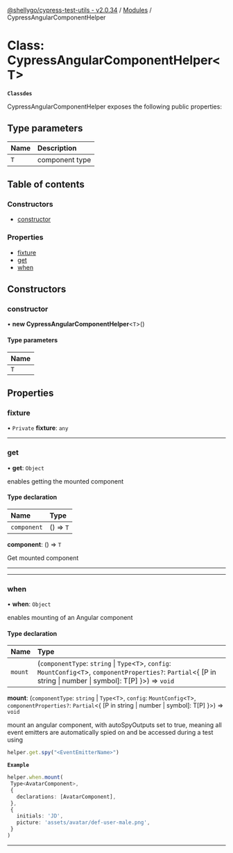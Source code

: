 [@shellygo/cypress-test-utils - v2.0.34](../README.md) / [Modules](../modules.md) / CypressAngularComponentHelper

# Class: CypressAngularComponentHelper<T\>

**`Classdes`**

CypressAngularComponentHelper exposes the following public properties:

## Type parameters

| Name | Description |
| :------ | :------ |
| `T` | component type |

## Table of contents

### Constructors

- [constructor](CypressAngularComponentHelper.md#constructor)

### Properties

- [fixture](CypressAngularComponentHelper.md#fixture)
- [get](CypressAngularComponentHelper.md#get)
- [when](CypressAngularComponentHelper.md#when)

## Constructors

### constructor

• **new CypressAngularComponentHelper**<`T`\>()

#### Type parameters

| Name |
| :------ |
| `T` |

## Properties

### fixture

• `Private` **fixture**: `any`

___

### get

• **get**: `Object`

enables getting the mounted component

#### Type declaration

| Name | Type |
| :------ | :------ |
| `component` | () => `T` |

**component**: () => `T`

Get mounted component

-----

___

### when

• **when**: `Object`

enables mounting of an Angular component

#### Type declaration

| Name | Type |
| :------ | :------ |
| `mount` | (`componentType`: `string` \| `Type`<`T`\>, `config`: `MountConfig`<`T`\>, `componentProperties?`: `Partial`<{ [P in string \| number \| symbol]: T[P] }\>) => `void` |

**mount**: (`componentType`: `string` \| `Type`<`T`\>, `config`: `MountConfig`<`T`\>, `componentProperties?`: `Partial`<{ [P in string \| number \| symbol]: T[P] }\>) => `void`

mount an angular component, with autoSpyOutputs set to true, meaning all event emitters are automatically spied on
and be accessed during a test using
```ts
helper.get.spy("<EventEmitterName>")
```

**`Example`**

```ts
helper.when.mount(
 Type<AvatarComponent>,
 {
   declarations: [AvatarComponent],
 },
 {
   initials: 'JD',
   picture: 'assets/avatar/def-user-male.png',
 }
)
```

-----
